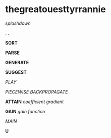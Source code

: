 # thegreatouesttyrrannie
_splashdown_

.
.

**SORT**

**PARSE**

**GENERATE**

**SUGGEST**

*PLAY*

*PIECEWISE BACKPROPAGATE*

**ATTAIN** _coefficient gradient_

**GAIN** _gain function_

*MAIN*

**U**
